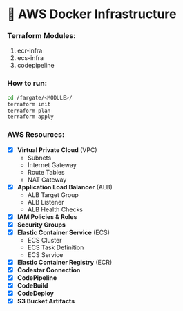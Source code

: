 # 🚜 AWS Docker Infrastructure

### Terraform Modules:
1. ecr-infra
2. ecs-infra
3. codepipeline

### How to run:
```sh
cd /fargate/<MODULE>/
terraform init
terraform plan
terraform apply
```

### AWS Resources:
- [x] **Virtual Private Cloud** (VPC)
    - Subnets
    - Internet Gateway
    - Route Tables
    - NAT Gateway
- [x] **Application Load Balancer** (ALB)
    - ALB Target Group
    - ALB Listener
    - ALB Health Checks
- [x] **IAM Policies & Roles**
- [x] **Security Groups**
- [x] **Elastic Container Service** (ECS)
    - ECS Cluster
    - ECS Task Definition
    - ECS Service
- [x] **Elastic Container Registry** (ECR)
- [x] **Codestar Connection**
- [x] **CodePipeline**
- [x] **CodeBuild**
- [x] **CodeDeploy**
- [X] **S3 Bucket Artifacts**
